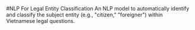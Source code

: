 #NLP For Legal Entity Classification
An NLP model to automatically identify and classify the subject entity (e.g., "citizen," "foreigner") within Vietnamese legal questions.
